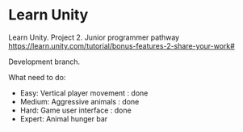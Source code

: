 # Learn Unity
 Learn Unity. Project 2. Junior programmer pathway
 https://learn.unity.com/tutorial/bonus-features-2-share-your-work#
 
 Development branch.
 
 What need to do:
 - Easy: Vertical player movement : done
 - Medium: Aggressive animals : done
 - Hard: Game user interface : done
 - Expert: Animal hunger bar
